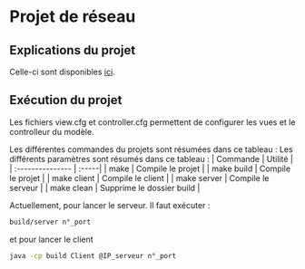 # Projet de réseau
## Explications du projet
Celle-ci sont disponibles [ici](https://docs.google.com/document/d/1MzZG0qDfVr8U50v8X79yvaPfToj8Yz4DwiGg3swl1kk/edit).

## Exécution du projet 

Les fichiers view.cfg et controller.cfg permettent de configurer les vues et le controlleur du modèle. 

Les différentes commandes du projets sont résumées dans ce tableau : 
Les différents paramètres sont résumés dans ce tableau :
| Commande  |  Utilité |
| :--------------- | :-----|
| make  |     Compile le projet |
| make build  |     Compile le projet |
| make client  |     Compile le client |
| make server  |   Compile le serveur |
| make clean  |   Supprime le dossier build |

Actuellement, pour lancer le serveur. Il faut exécuter : 
```Bash
build/server n°_port
```
et pour lancer le client 
```Bash 
java -cp build Client @IP_serveur n°_port
```